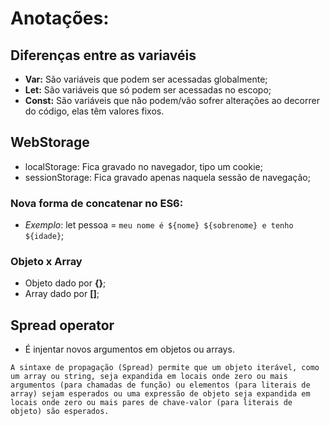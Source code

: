# Anotações:

## Diferenças entre as variavéis

- **Var:** São variáveis que podem ser acessadas globalmente;
- **Let:**  São variáveis que só podem ser acessadas no escopo;
- **Const:** São variáveis que não podem/vão sofrer alterações ao decorrer do código, elas têm valores fixos.

## WebStorage

- localStorage: Fica gravado no navegador, tipo um cookie;
- sessionStorage: Fica gravado apenas naquela sessão de navegação;

### Nova forma de concatenar no ES6:

- *Exemplo*:  let pessoa = ``meu nome é ${nome} ${sobrenome} e tenho ${idade}``;

### Objeto x Array

- Objeto dado por  **{}**;
- Array dado por **[]**;

## Spread operator

- É injentar novos argumentos em objetos ou arrays. 

`A sintaxe de propagação (Spread) permite que um objeto iterável, como um array ou string, seja expandida em locais onde zero ou mais argumentos (para chamadas de função) ou elementos (para literais de array) sejam esperados ou uma expressão de objeto seja expandida em locais onde zero ou mais pares de chave-valor (para literais de objeto) são esperados.`